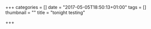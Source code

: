 +++
categories = []
date = "2017-05-05T18:50:13+01:00"
tags = []
thumbnail = ""
title = "tonight testing"

+++


